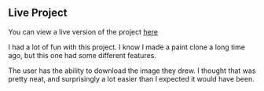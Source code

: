 

## Live Project

You can view a live version of the project [here](https://rperry99.github.io/paint-clone/)

I had a lot of fun with this project. I know I made a paint clone a long time ago, but this one had some different features.

The user has the ability to download the image they drew. I thought that was pretty neat, and surprisingly a lot easier than I expected it would have been.
